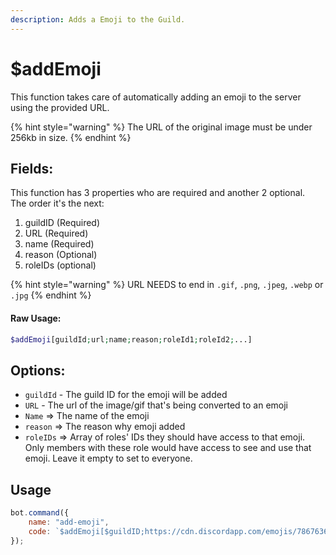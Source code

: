 ```yaml
---
description: Adds a Emoji to the Guild.
---
```


# $addEmoji

This function takes care of automatically adding an emoji to the server using the provided URL.

{% hint style="warning" %}
The URL of the original image must be under 256kb in size.
{% endhint %}

## Fields:

This function has 3 properties who are required and another 2 optional.  
The order it's the next:

1. guildID \(Required\) 
2. URL \(Required\)
3. name \(Required\)
4. reason \(Optional\)
5. roleIDs \(optional\)

{% hint style="warning" %}
URL NEEDS to end in `.gif`, `.png`, `.jpeg`, `.webp` or `.jpg`
{% endhint %}

#### Raw Usage: 
```php
$addEmoji[guildId;url;name;reason;roleId1;roleId2;...]
```

## Options:

* `guildId` - The guild ID for the emoji will be added
* `URL` - The url of the image/gif that's being converted to an emoji
* `Name` =&gt; The name of the emoji
* `reason` =&gt; The reason why emoji added
* `roleIDs` =&gt; Array of roles' IDs they should have access to that emoji. Only members with these role would have access to see and use that emoji. Leave it empty to set to everyone.


## Usage

```javascript
bot.command({
    name: "add-emoji",
    code: `$addEmoji[$guildID;https://cdn.discordapp.com/emojis/786763619438166036.png;shy_bear;Because why not;849217373214474253]`
});
```


